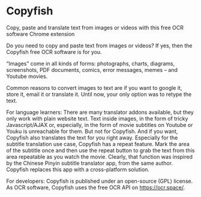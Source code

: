 # Copyfish
Copy, paste and translate text from images or videos with this free OCR software Chrome extension

Do you need to copy and paste text from images or videos? If yes, then the Copyfish free OCR software is for you.

“Images” come in all kinds of forms: photographs, charts, diagrams, screenshots, PDF documents, comics, error messages, memes – and Youtube movies.

Common reasons to convert images to text are if you want to google it, store it, email it or translate it. Until now, your only option was to retype the text. 

For language learners: There are many translator addons available, but they only work with plain website text. Text inside images, in the form of tricky Javascript/AJAX or, especially, in the form of movie subtitles on Youtube or Youku is unreachable for them. But not for Copyfish. And if you want, Copyfish also translates the text for you right away. Especially for the subtitle translation use case, Copyfish has a repeat feature. Mark the area of the subtitle once and then use the repeat button to grab the text from this area repeatable as you watch the movie. Clearly, that function was inspired by the Chinese Pinyin subtitle translator app, from the same author. Copyfish replaces this app with a cross-platform solution.

For developers: Copyfish is published under an open-source (GPL) license. As OCR software, Copyfish uses the free OCR API on https://ocr.space/.
